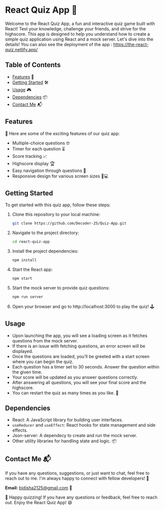# React Quiz App 🚀

Welcome to the React Quiz App, a fun and interactive quiz game built with React! Test your knowledge, challenge your friends, and strive for the highscore. This app is designed to help you understand how to create a simple quiz application using React and a mock server. Let's dive into the details! You can also see the deployment of the app : https://the-react-quiz.netlify.app/

## Table of Contents
- [Features](#features) 🌟
- [Getting Started](#getting-started) 🛠️
- [Usage](#usage) 🎮
- [Dependencies](#dependencies) 📦
- [Contact Me](#contact-me) 📬

## Features

🌟 Here are some of the exciting features of our quiz app:

- Multiple-choice questions 🤓
- Timer for each question ⏳
- Score tracking 📈
- Highscore display 🏆
- Easy navigation through questions 🔄
- Responsive design for various screen sizes 📱💻

## Getting Started

To get started with this quiz app, follow these steps:

1. Clone this repository to your local machine:

   ```bash
   git clone https://github.com/Decoder-25/Quiz-App.git
   ```

2. Navigate to the project directory:

   ```bash
   cd react-quiz-app
   ```

3. Install the project dependencies:

   ```bash
   npm install
   ```

4. Start the React app:

   ```bash
   npm start
   ```

5. Start the mock server to provide quiz questions:

   ```bash
   npm run server
   ```

6. Open your browser and go to http://localhost:3000 to play the quiz! 🕹️

## Usage

- Upon launching the app, you will see a loading screen as it fetches questions from the mock server.
- If there is an issue with fetching questions, an error screen will be displayed.
- Once the questions are loaded, you'll be greeted with a start screen where you can begin the quiz.
- Each question has a timer set to 30 seconds. Answer the question within the given time.
- Your score will be updated as you answer questions correctly.
- After answering all questions, you will see your final score and the highscore.
- You can restart the quiz as many times as you like. 🔄

## Dependencies

- React: A JavaScript library for building user interfaces.
- `useReducer` and `useEffect`: React hooks for state management and side effects.
- Json-server: A dependecy to create and run the mock server.
- Other utility libraries for handling state and logic. 📦

## Contact Me 📬

If you have any questions, suggestions, or just want to chat, feel free to reach out to me. I'm always happy to connect with fellow developers! 🙌

**Email:** [bidisha2125@gmail.com](mailto:bidisha2125@gmail.com) 📧

🚀 Happy quizzing! If you have any questions or feedback, feel free to reach out. Enjoy the React Quiz App! 😄

